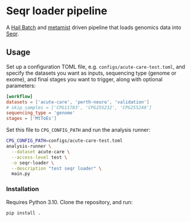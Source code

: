 # Seqr loader pipeline

A [Hail Batch](https://hail.is/docs/batch/service.html) and [metamist](https://github.com/populationgenomics/sample-metadata) driven pipeline that loads genomics data into [Seqr](https://seqr.broadinstitute.org/).


## Usage

Set up a configuration TOML file, e.g. `configs/acute-care-test.toml`, and specify the datasets you want as inputs, sequencing type (genome or exome), and final stages you want to trigger, along with optional parameters:

```toml
[workflow]
datasets = ['acute-care', 'perth-neuro', 'validation']
# skip_samples = ['CPG11783', 'CPG255232', 'CPG255240']
sequencing_type = 'genome'
stages = ['MtToEs']
```

Set this file to `CPG_CONFIG_PATH` and run the analysis runner:

```bash
CPG_CONFIG_PATH=configs/acute-care-test.toml
analysis-runner \
  --dataset acute-care \
  --access-level test \
  -o seqr-loader \
  --description "test seqr loader" \
  main.py
```

### Installation

Requires Python 3.10. Clone the repository, and run:

```bash
pip install .
```

